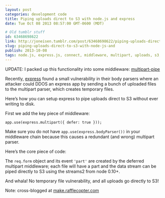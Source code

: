 ```yaml
---
layout: post
categories: development code
title: Piping uploads direct to S3 with node.js and express
date: Tue Oct 08 2013 08:57:00 GMT-0600 (MDT)

# Old tumblr stuff
id: 63468698622
link: http://joneisen.tumblr.com/post/63468698622/piping-uploads-direct-to-s3-with-node-js-and
slug: piping-uploads-direct-to-s3-with-node-js-and
publish: 2013-10-08
tags: node.js, express.js, connect, middleware, multipart, uploads, s3, streams2
---
```



UPDATE: I packed up this functionality into some middleware:
[multipart-pipe](https://github.com/yanatan16/multipart-pipe)

Recently, [express](http://expressjs.org) found a small vulnerability in
their body parsers where an attacker could DDOS an express app by
sending a bunch of uploaded files to the multipart parser, which creates
temporary files.

Here’s how you can setup express to pipe uploads direct to S3 without
ever writing to disk.

First we add the key piece of middleware:

    app.use(express.multipart({ defer: true }));

Make sure you do not have `app.use(express.bodyParser())` in your
middleware chain because this causes a redundant (and wrong) multipart
parser.

Here’s the core piece of code:

<code data-gist-id="6886035" data-gist-line="15-30"></code>

The `req.form` object and its event `'part'` are created by the deferred
multipart middleware; each file will have a part and the data stream can
be piped directly to S3 using the streams2 from node 0.10+.

And whala! No temporary file vulnerability, and all uploads go directly
to S3!

Note: cross-blogged at
[make.rafflecopter.com](http://make.rafflecopter.com/pipe-uploads-to-s3.html)

